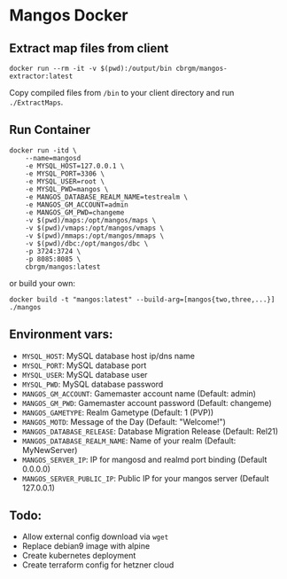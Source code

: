 # Mangos Docker

## Extract map files from client

```
docker run --rm -it -v $(pwd):/output/bin cbrgm/mangos-extractor:latest
```

Copy compiled files from `/bin` to your client directory and run `./ExtractMaps`.

## Run Container

```
docker run -itd \
    --name=mangosd
    -e MYSQL_HOST=127.0.0.1 \
    -e MYSQL_PORT=3306 \
    -e MYSQL_USER=root \
    -e MYSQL_PWD=mangos \
    -e MANGOS_DATABASE_REALM_NAME=testrealm \
    -e MANGOS_GM_ACCOUNT=admin
    -e MANGOS_GM_PWD=changeme
    -v $(pwd)/maps:/opt/mangos/maps \
    -v $(pwd)/vmaps:/opt/mangos/vmaps \
    -v $(pwd)/mmaps:/opt/mangos/mmaps \
    -v $(pwd)/dbc:/opt/mangos/dbc \
    -p 3724:3724 \
    -p 8085:8085 \
    cbrgm/mangos:latest
```

or build your own:

```
docker build -t "mangos:latest" --build-arg=[mangos{two,three,...}] ./mangos
```

## Environment vars:

* `MYSQL_HOST`: MySQL database host ip/dns name
* `MYSQL_PORT`: MySQL database port
* `MYSQL_USER`: MySQL database user
* `MYSQL_PWD`: MySQL database password
* `MANGOS_GM_ACCOUNT`: Gamemaster account name (Default: admin)
* `MANGOS_GM_PWD`: Gamemaster account password (Default: changeme)
* `MANGOS_GAMETYPE`: Realm Gametype (Default: 1 (PVP))
* `MANGOS_MOTD`: Message of the Day (Default: "Welcome!")
* `MANGOS_DATABASE_RELEASE`: Database Migration Release (Default: Rel21)
* `MANGOS_DATABASE_REALM_NAME`: Name of your realm (Default: MyNewServer)
* `MANGOS_SERVER_IP`: IP for mangosd and realmd port binding (Default 0.0.0.0)
* `MANGOS_SERVER_PUBLIC_IP`: Public IP for your mangos server (Default 127.0.0.1)

## Todo:

* Allow external config download via `wget`
* Replace debian9 image with alpine
* Create kubernetes deployment
* Create terraform config for hetzner cloud
